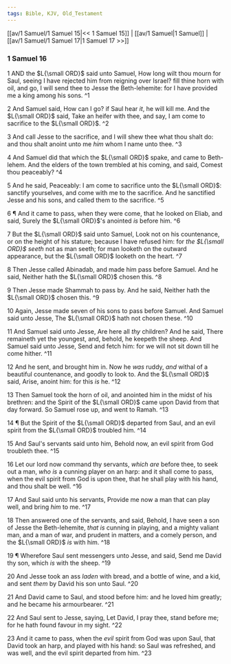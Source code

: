 ```yaml
---
tags: Bible, KJV, Old_Testament
---
```


[[av/1 Samuel/1 Samuel 15|<< 1 Samuel 15]] | [[av/1 Samuel|1 Samuel]] | [[av/1 Samuel/1 Samuel 17|1 Samuel 17 >>]]

### 1 Samuel 16

1 AND the $L{\small ORD}$ said unto Samuel, How long wilt thou mourn for Saul, seeing I have rejected him from reigning over Israel? fill thine horn with oil, and go, I will send thee to Jesse the Beth-lehemite: for I have provided me a king among his sons. ^1

2 And Samuel said, How can I go? if Saul hear _it_, he will kill me. And the $L{\small ORD}$ said, Take an heifer with thee, and say, I am come to sacrifice to the $L{\small ORD}$. ^2

3 And call Jesse to the sacrifice, and I will shew thee what thou shalt do: and thou shalt anoint unto me _him_ whom I name unto thee. ^3

4 And Samuel did that which the $L{\small ORD}$ spake, and came to Beth-lehem. And the elders of the town trembled at his coming, and said, Comest thou peaceably? ^4

5 And he said, Peaceably: I am come to sacrifice unto the $L{\small ORD}$: sanctify yourselves, and come with me to the sacrifice. And he sanctified Jesse and his sons, and called them to the sacrifice. ^5

6 ¶ And it came to pass, when they were come, that he looked on Eliab, and said, Surely the $L{\small ORD}$'s anointed _is_ before him. ^6

7 But the $L{\small ORD}$ said unto Samuel, Look not on his countenance, or on the height of his stature; because I have refused him: for _the_ _$L{\small ORD}$_ _seeth_ not as man seeth; for man looketh on the outward appearance, but the $L{\small ORD}$ looketh on the heart. ^7

8 Then Jesse called Abinadab, and made him pass before Samuel. And he said, Neither hath the $L{\small ORD}$ chosen this. ^8

9 Then Jesse made Shammah to pass by. And he said, Neither hath the $L{\small ORD}$ chosen this. ^9

10 Again, Jesse made seven of his sons to pass before Samuel. And Samuel said unto Jesse, The $L{\small ORD}$ hath not chosen these. ^10

11 And Samuel said unto Jesse, Are here all _thy_ children? And he said, There remaineth yet the youngest, and, behold, he keepeth the sheep. And Samuel said unto Jesse, Send and fetch him: for we will not sit down till he come hither. ^11

12 And he sent, and brought him in. Now he _was_ ruddy, _and_ withal of a beautiful countenance, and goodly to look to. And the $L{\small ORD}$ said, Arise, anoint him: for this _is_ he. ^12

13 Then Samuel took the horn of oil, and anointed him in the midst of his brethren: and the Spirit of the $L{\small ORD}$ came upon David from that day forward. So Samuel rose up, and went to Ramah. ^13

14 ¶ But the Spirit of the $L{\small ORD}$ departed from Saul, and an evil spirit from the $L{\small ORD}$ troubled him. ^14

15 And Saul's servants said unto him, Behold now, an evil spirit from God troubleth thee. ^15

16 Let our lord now command thy servants, _which_ _are_ before thee, to seek out a man, _who_ _is_ a cunning player on an harp: and it shall come to pass, when the evil spirit from God is upon thee, that he shall play with his hand, and thou shalt be well. ^16

17 And Saul said unto his servants, Provide me now a man that can play well, and bring _him_ to me. ^17

18 Then answered one of the servants, and said, Behold, I have seen a son of Jesse the Beth-lehemite, _that_ _is_ cunning in playing, and a mighty valiant man, and a man of war, and prudent in matters, and a comely person, and the $L{\small ORD}$ _is_ with him. ^18

19 ¶ Wherefore Saul sent messengers unto Jesse, and said, Send me David thy son, which _is_ with the sheep. ^19

20 And Jesse took an ass _laden_ with bread, and a bottle of wine, and a kid, and sent _them_ by David his son unto Saul. ^20

21 And David came to Saul, and stood before him: and he loved him greatly; and he became his armourbearer. ^21

22 And Saul sent to Jesse, saying, Let David, I pray thee, stand before me; for he hath found favour in my sight. ^22

23 And it came to pass, when the _evil_ spirit from God was upon Saul, that David took an harp, and played with his hand: so Saul was refreshed, and was well, and the evil spirit departed from him. ^23
